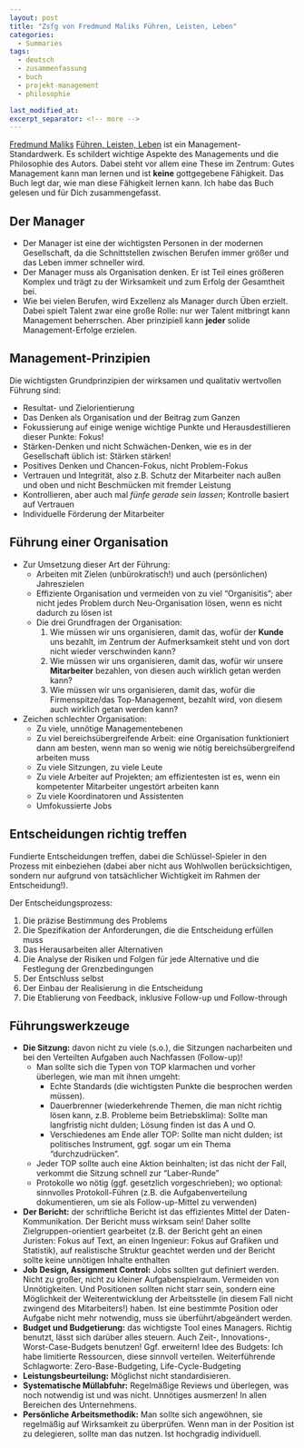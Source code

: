 ```yaml
---
layout: post
title: "Zsfg von Fredmund Maliks Führen, Leisten, Leben"
categories:
  - Summaries
tags:
  - deutsch
  - zusammenfassung
  - buch
  - projekt-management
  - philosophie

last_modified_at:
excerpt_separator: <!-- more -->
---
```


[Fredmund Maliks](https://de.wikipedia.org/wiki/Fredmund_Malik) [Führen, Leisten, Leben](https://www.amazon.de/dp/3593501279/) ist ein Management-Standardwerk. Es schildert wichtige Aspekte des Managements und die Philosophie des Autors. Dabei steht vor allem eine These im Zentrum: Gutes Management kann man lernen und ist **keine** gottgegebene Fähigkeit. Das Buch legt dar, wie man diese Fähigkeit lernen kann. Ich habe das Buch gelesen und für Dich zusammengefasst.

<!-- more -->


## Der Manager

* Der Manager ist eine der wichtigsten Personen in der modernen Gesellschaft, da die Schnittstellen zwischen Berufen immer größer und das Leben immer schneller wird.
* Der Manager muss als Organisation denken. Er ist Teil eines größeren Komplex und trägt zu der Wirksamkeit und zum Erfolg der Gesamtheit bei.
* Wie bei vielen Berufen, wird Exzellenz als Manager durch Üben erzielt. Dabei spielt Talent zwar eine große Rolle: nur wer Talent mitbringt kann Management beherrschen. Aber prinzipiell kann **jeder** solide Management-Erfolge erzielen.


## Management-Prinzipien

Die wichtigsten Grundprinzipien der wirksamen und qualitativ wertvollen Führung sind:
  * Resultat- und Zielorientierung
  * Das Denken als Organisation und der Beitrag zum Ganzen
  * Fokussierung auf einige wenige wichtige Punkte und Herausdestillieren dieser Punkte: Fokus!
  * Stärken-Denken und nicht Schwächen-Denken, wie es in der Gesellschaft üblich ist: Stärken stärken!
  * Positives Denken und Chancen-Fokus, nicht Problem-Fokus
  * Vertrauen und Integrität, also z.B. Schutz der Mitarbeiter nach außen und oben und nicht Beschmücken mit fremder Leistung
  * Kontrollieren, aber auch mal *fünfe gerade sein lassen*; Kontrolle basiert auf Vertrauen
  * Individuelle Förderung der Mitarbeiter


## Führung einer Organisation

* Zur Umsetzung dieser Art der Führung:
  * Arbeiten mit Zielen (unbürokratisch!) und auch (persönlichen) Jahreszielen
  * Effiziente Organisation und vermeiden von zu viel “Organisitis”; aber nicht jedes Problem durch Neu-Organisation lösen, wenn es nicht dadurch zu lösen ist
  * Die drei Grundfragen der Organisation:
    1. Wie müssen wir uns organisieren, damit das, wofür der **Kunde** uns bezahlt, im Zentrum der Aufmerksamkeit steht und von dort nicht wieder verschwinden kann?
    2. Wie müssen wir uns organisieren, damit das, wofür wir unsere **Mitarbeiter** bezahlen, von diesen auch wirklich getan werden kann?
    3. Wie müssen wir uns organisieren, damit das, wofür die Firmenspitze/das Top-Management, bezahlt wird, von diesem auch wirklich getan werden kann?
* Zeichen schlechter Organisation:
  * Zu viele, unnötige Managementebenen
  * Zu viel bereichsübergreifende Arbeit: eine Organisation funktioniert dann am besten, wenn man so wenig wie nötig bereichsübergreifend arbeiten muss
  * Zu viele Sitzungen, zu viele Leute
  * Zu viele Arbeiter auf Projekten; am effizientesten ist es, wenn ein kompetenter Mitarbeiter ungestört arbeiten kann
  * Zu viele Koordinatoren und Assistenten
  * Umfokussierte Jobs


## Entscheidungen richtig treffen

Fundierte Entscheidungen treffen, dabei die Schlüssel-Spieler in den Prozess mit einbeziehen (dabei aber nicht aus Wohlwollen berücksichtigen, sondern nur aufgrund von tatsächlicher Wichtigkeit im Rahmen der Entscheidung!).

Der Entscheidungsprozess:
  1. Die präzise Bestimmung des Problems
  2. Die Spezifikation der Anforderungen, die die Entscheidung erfüllen muss
  3. Das Herausarbeiten aller Alternativen
  4. Die Analyse der Risiken und Folgen für jede Alternative und die Festlegung der Grenzbedingungen
  5. Der Entschluss selbst
  6. Der Einbau der Realisierung in die Entscheidung
  7. Die Etablierung von Feedback, inklusive Follow-up und Follow-through


## Führungswerkzeuge

* **Die Sitzung:** davon nicht zu viele (s.o.), die Sitzungen nacharbeiten und bei den Verteilten Aufgaben auch Nachfassen (Follow-up)!
  * Man sollte sich die Typen von TOP klarmachen und vorher überlegen, wie man mit ihnen umgeht:
    * Echte Standards (die wichtigsten Punkte die besprochen werden müssen).
    * Dauerbrenner (wiederkehrende Themen, die man nicht richtig lösen kann, z.B. Probleme beim Betriebsklima): Sollte man langfristig nicht dulden; Lösung finden ist das A und O.
    * Verschiedenes am Ende aller TOP: Sollte man nicht dulden; ist politisches Instrument, ggf. sogar um ein Thema “durchzudrücken”.
  * Jeder TOP sollte auch eine Aktion beinhalten; ist das nicht der Fall, verkommt die Sitzung schnell zur “Laber-Runde”
  * Protokolle wo nötig (ggf. gesetzlich vorgeschrieben); wo optional: sinnvolles Protokoll-Führen (z.B. die Aufgabenverteilung dokumentieren, um sie als Follow-up-Mittel zu verwenden)
* **Der Bericht:** der schriftliche Bericht ist das effizientes Mittel der Daten-Kommunikation. Der Bericht muss wirksam sein! Daher sollte Zielgruppen-orientiert gearbeitet (z.B. der Bericht geht an einen Juristen: Fokus auf Text, an einen Ingenieur: Fokus auf Grafiken und Statistik), auf realistische Struktur geachtet werden und der Bericht sollte keine unnötigen Inhalte enthalten
* **Job Design, Assignment Control:** Jobs sollten gut definiert werden. Nicht zu großer, nicht zu kleiner Aufgabenspielraum. Vermeiden von Unnötigkeiten. Und Positionen sollten nicht starr sein, sondern eine Möglichkeit der Weiterentwicklung der Arbeitsstelle (in diesem Fall nicht zwingend des Mitarbeiters!) haben. Ist eine bestimmte Position oder Aufgabe nicht mehr notwendig, muss sie überführt/abgeändert werden.
* **Budget und Budgetierung:** das wichtigste Tool eines Managers. Richtig benutzt, lässt sich darüber alles steuern. Auch Zeit-, Innovations-, Worst-Case-Budgets benutzen! Ggf. erweitern! Idee des Budgets: Ich habe limitierte Ressourcen, diese sinnvoll verteilen. Weiterführende Schlagworte: Zero-Base-Budgeting, Life-Cycle-Budgeting
* **Leistungsbeurteilung:** Möglichst nicht standardisieren.
* **Systematische Müllabfuhr:** Regelmäßige Reviews und überlegen, was noch notwendig ist und was nicht. Unnötiges ausmerzen! In allen Bereichen des Unternehmens.
* **Persönliche Arbeitsmethodik:** Man sollte sich angewöhnen, sie regelmäßig auf Wirksamkeit zu überprüfen. Wenn man in der Position ist zu delegieren, sollte man das nutzen. Ist hochgradig individuell. 
